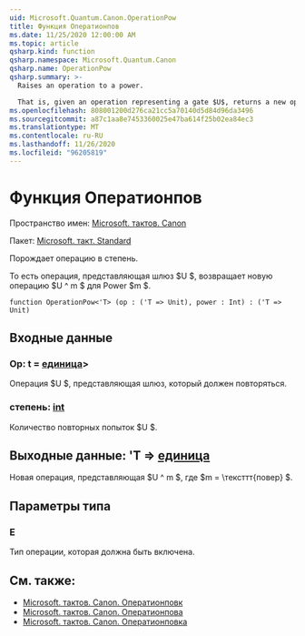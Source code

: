 ```yaml
---
uid: Microsoft.Quantum.Canon.OperationPow
title: Функция Оператионпов
ms.date: 11/25/2020 12:00:00 AM
ms.topic: article
qsharp.kind: function
qsharp.namespace: Microsoft.Quantum.Canon
qsharp.name: OperationPow
qsharp.summary: >-
  Raises an operation to a power.

  That is, given an operation representing a gate $U$, returns a new operation $U^m$ for a power $m$.
ms.openlocfilehash: 808001200d276ca21cc5a70140d5d84d96da3496
ms.sourcegitcommit: a87c1aa8e7453360025e47ba614f25b02ea84ec3
ms.translationtype: MT
ms.contentlocale: ru-RU
ms.lasthandoff: 11/26/2020
ms.locfileid: "96205819"
---
```

# <a name="operationpow-function"></a>Функция Оператионпов

Пространство имен: [Microsoft. тактов. Canon](xref:Microsoft.Quantum.Canon)

Пакет: [Microsoft. такт. Standard](https://nuget.org/packages/Microsoft.Quantum.Standard)


Порождает операцию в степень.

То есть операция, представляющая шлюз $U $, возвращает новую операцию $U ^ m $ для Power $m $.

```qsharp
function OperationPow<'T> (op : ('T => Unit), power : Int) : ('T => Unit)
```


## <a name="input"></a>Входные данные

### <a name="op--t--unit"></a>Op: t = [единица](xref:microsoft.quantum.lang-ref.unit)> 

Операция $U $, представляющая шлюз, который должен повторяться.


### <a name="power--int"></a>степень: [int](xref:microsoft.quantum.lang-ref.int)

Количество повторных попыток $U $.



## <a name="output--t--unit"></a>Выходные данные: 'T => [единица](xref:microsoft.quantum.lang-ref.unit) 

Новая операция, представляющая $U ^ m $, где $m = \тексттт{повер} $.

## <a name="type-parameters"></a>Параметры типа

### <a name="t"></a>Е

Тип операции, которая должна быть включена.

## <a name="see-also"></a>См. также:

- [Microsoft. тактов. Canon. Оператионповк](xref:Microsoft.Quantum.Canon.OperationPowC)
- [Microsoft. тактов. Canon. Оператионпова](xref:Microsoft.Quantum.Canon.OperationPowA)
- [Microsoft. тактов. Canon. Оператионповка](xref:Microsoft.Quantum.Canon.OperationPowCA)
